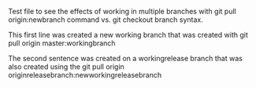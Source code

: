 Test file to see the effects of working in multiple branches with git pull origin:newbranch command vs. git checkout branch syntax.

This first line was created a new working branch that was created with git pull origin master:workingbranch

The second sentence was created on a workingrelease branch that was also created using the git pull origin originreleasebranch:newworkingreleasebranch
